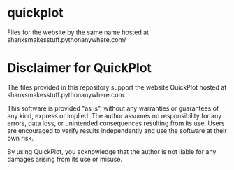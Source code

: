 # quickplot
Files for the website by the same name hosted at shanksmakesstuff.pythonanywhere.com/ 

# Disclaimer for QuickPlot

The files provided in this repository support the website QuickPlot hosted at shanksmakesstuff.pythonanywhere.com.

This software is provided "as is", without any warranties or guarantees of any kind, express or implied. The author assumes no responsibility for any errors, data loss, or unintended consequences resulting from its use. Users are encouraged to verify results independently and use the software at their own risk.

By using QuickPlot, you acknowledge that the author is not liable for any damages arising from its use or misuse.
